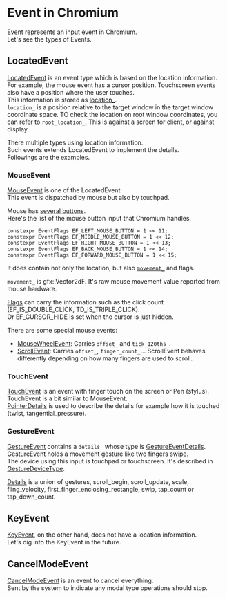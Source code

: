 # Event in Chromium

[Event](https://source.chromium.org/chromium/chromium/src/+/main:ui/events/event.h;l=51;drc=31fb07c05718d671d96c227855bfe97af9e3fb20) represents an input event in Chromium.  
Let's see the types of Events.

## LocatedEvent
[LocatedEvent](https://source.chromium.org/chromium/chromium/src/+/main:ui/events/event.h;l=345;drc=31fb07c05718d671d96c227855bfe97af9e3fb20) is an event type which is based on the location information.  
For example, the mouse event has a cursor position. Touchscreen events also have a position where the user touches.  
This information is stored as [location_](https://source.chromium.org/chromium/chromium/src/+/main:ui/events/event.h;l=423;drc=31fb07c05718d671d96c227855bfe97af9e3fb20).  
`location_` is a position relative to the target window in the target window coordinate space. TO check the location on root window coordinates, you can refer to `root_location_`. This is against a screen for client, or against display.

There multiple types using location information.  
Such events extends LocatedEvent to implement the details.  
Followings are the examples.

### MouseEvent
[MouseEvent](https://source.chromium.org/chromium/chromium/src/+/main:ui/events/event.h;l=433;drc=31fb07c05718d671d96c227855bfe97af9e3fb20) is one of the LocatedEvent.  
This event is dispatched by mouse but also by touchpad.

Mouse has [several buttons](https://source.chromium.org/chromium/chromium/src/+/main:ui/events/event_constants.h;l=41-45;drc=31fb07c05718d671d96c227855bfe97af9e3fb20).  
Here's the list of the mouse button input that Chromium handles.
```cpp=
constexpr EventFlags EF_LEFT_MOUSE_BUTTON = 1 << 11;
constexpr EventFlags EF_MIDDLE_MOUSE_BUTTON = 1 << 12;
constexpr EventFlags EF_RIGHT_MOUSE_BUTTON = 1 << 13;
constexpr EventFlags EF_BACK_MOUSE_BUTTON = 1 << 14;
constexpr EventFlags EF_FORWARD_MOUSE_BUTTON = 1 << 15;
```

It does contain not only the location, but also [`movement_`](https://source.chromium.org/chromium/chromium/src/+/main:ui/events/event.h;l=590;drc=31fb07c05718d671d96c227855bfe97af9e3fb20) and flags.  

`movement_` is gfx::Vector2dF. It's raw mouse movement value reported from mouse hardware.  

[Flags](https://source.chromium.org/chromium/chromium/src/+/main:ui/events/event_constants.h;l=75-99;drc=31fb07c05718d671d96c227855bfe97af9e3fb20) can carry the information such as the click count (EF_IS_DOUBLE_CLICK, TD_IS_TRIPLE_CLICK).  
Or EF_CURSOR_HIDE is set when the cursor is just hidden.

There are some special mouse events:
- [MouseWheelEvent](https://source.chromium.org/chromium/chromium/src/+/main:ui/events/event.h;l=601;drc=31fb07c05718d671d96c227855bfe97af9e3fb20): Carries `offset_` and `tick_120ths_`.
- [ScrollEvent](https://source.chromium.org/chromium/chromium/src/+/main:ui/events/event.h;l=977;drc=31fb07c05718d671d96c227855bfe97af9e3fb20): Carries `offset_`, `finger_count_`...  ScrollEvent behaves differently depending on how many fingers are used to scroll.

### TouchEvent
[TouchEvent](https://source.chromium.org/chromium/chromium/src/+/main:ui/events/event.h;l=657;drc=31fb07c05718d671d96c227855bfe97af9e3fb20) is an event with finger touch on the screen or Pen (stylus).  
TouchEvent is a bit similar to MouseEvent.  
[PointerDetails](https://source.chromium.org/chromium/chromium/src/+/main:ui/events/pointer_details.h;l=29;drc=31fb07c05718d671d96c227855bfe97af9e3fb20) is used to describe the details for example how it is touched (twist, tangential_pressure).

### GestureEvent
[GestureEvent](https://source.chromium.org/chromium/chromium/src/+/main:ui/events/event.h;l=1056;drc=31fb07c05718d671d96c227855bfe97af9e3fb20) contains a `details_` whose type is [GestureEventDetails](https://source.chromium.org/chromium/chromium/src/+/main:ui/events/gesture_event_details.h;l=22;drc=31fb07c05718d671d96c227855bfe97af9e3fb20).  
GestureEvent holds a movement gesture like two fingers swipe.  
The device using this input is touchpad or touchscreen. It's described in [GestureDeviceType](https://source.chromium.org/chromium/chromium/src/+/main:ui/events/event_constants.h;l=210;drc=31fb07c05718d671d96c227855bfe97af9e3fb20).

[Details](https://source.chromium.org/chromium/chromium/src/+/main:ui/events/gesture_event_details.h;l=227;drc=31fb07c05718d671d96c227855bfe97af9e3fb20) is a union of gestures, scroll_begin, scroll_update, scale, fling_velocity, first_finger_enclosing_rectangle, swip, tap_count or tap_down_count.

## KeyEvent
[KeyEvent](https://source.chromium.org/chromium/chromium/src/+/main:ui/events/event.h;l=787;drc=31fb07c05718d671d96c227855bfe97af9e3fb20), on the other hand, does not have a location information.  
Let's dig into the KeyEvent in the future.

## CancelModeEvent
[CancelModeEvent](https://source.chromium.org/chromium/chromium/src/+/main:ui/events/event.h;l=336;drc=31fb07c05718d671d96c227855bfe97af9e3fb20) is an event to cancel everything.  
Sent by the system to indicate any modal type operations should stop.
